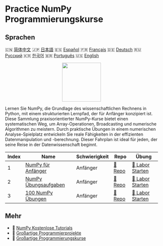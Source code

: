 # Practice NumPy Programmierungskurse

## Sprachen

🇨🇳 [简体中文](README_zh.md) 🇯🇵 [日本語](README_ja.md) 🇪🇸 [Español](README_es.md) 🇫🇷 [Français](README_fr.md) 🇩🇪 [Deutsch](README_de.md) 🇷🇺 [Русский](README_ru.md) 🇰🇷 [한국어](README_ko.md) 🇧🇷 [Português](README_pt.md) 🇺🇸 [English](README.md) 

<div align="center">
<img width="128px" src="https://file.labex.io/path/gdqX0QgXsYjL.png">
</div>

Lernen Sie NumPy, die Grundlage des wissenschaftlichen Rechnens in Python, mit einem strukturierten Lernpfad, der für Anfänger konzipiert ist. Diese Sammlung praxisorientierter NumPy-Kurse bietet einen systematischen Weg, um Array-Operationen, Broadcasting und numerische Algorithmen zu meistern. Durch praktische Übungen in einem numerischen Analyse-Spielplatz entwickeln Sie reale Fähigkeiten in der effizienten Datenmanipulation und -berechnung. Dieser Fahrplan ist ideal für jeden, der seine Reise in der Datenwissenschaft beginnt.

|   Index | Name                                                                          | Schwierigkeit   | Repo                                                               | Übung                                                                     |
|---------|-------------------------------------------------------------------------------|-----------------|--------------------------------------------------------------------|---------------------------------------------------------------------------|
|       1 | [NumPy für Anfänger](https://labex.io/de/courses/numpy-for-beginners)         | Anfänger        | [🔗 Repo](https://github.com/labex-labs/numpy-for-beginners)       | [🚀 Labor Starten](https://labex.io/de/courses/numpy-for-beginners)       |
|       2 | [NumPy Übungsaufgaben](https://labex.io/de/courses/numpy-practice-challenges) | Anfänger        | [🔗 Repo](https://github.com/labex-labs/numpy-practice-challenges) | [🚀 Labor Starten](https://labex.io/de/courses/numpy-practice-challenges) |
|       3 | [100 NumPy Übungen](https://labex.io/de/courses/100-numpy-exercises)          | Anfänger        | [🔗 Repo](https://github.com/labex-labs/100-numpy-exercises)       | [🚀 Labor Starten](https://labex.io/de/courses/100-numpy-exercises)       |

## Mehr

- 🔗 [NumPy Kostenlose Tutorials](https://github.com/labex-labs/numpy-free-tutorials)
- 🔗 [Großartige Programmierprojekte](https://github.com/labex-labs/awesome-programming-projects)
- 🔗 [Großartige Programmierungskurse](https://github.com/labex-labs/awesome-programming-courses)

